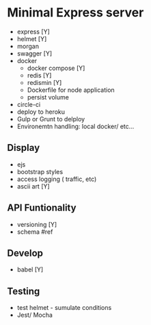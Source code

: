 # Minimal Express server

- express  [Y]
- helmet [Y]
- morgan
- swagger [Y]
- docker 
    - docker compose [Y]
    - redis  [Y]           
    - redismin [Y] 
    - Dockerfile for node application
    - persist volume
- circle-ci
- deploy to heroku
- Gulp or Grunt to delploy 
- Environemtn handling: local docker/ etc...

## Display
- ejs
- bootstrap styles
- access logging ( traffic, etc)
- ascii art [Y]

## API Funtionality
- versioning [Y]
- schema #ref

## Develop
- babel [Y]

## Testing
- test helmet - sumulate conditions
- Jest/ Mocha